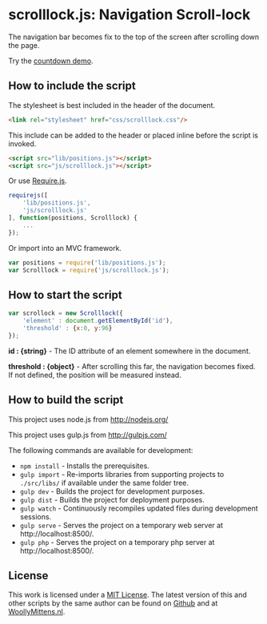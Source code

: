 # scrolllock.js: Navigation Scroll-lock

The navigation bar becomes fix to the top of the screen after scrolling down the page.

Try the <a href="http://www.woollymittens.nl/default.php?url=useful-scrolllock">countdown demo</a>.

## How to include the script

The stylesheet is best included in the header of the document.

```html
<link rel="stylesheet" href="css/scrolllock.css"/>
```

This include can be added to the header or placed inline before the script is invoked.

```html
<script src="lib/positions.js"></script>
<script src="js/scrolllock.js"></script>
```

Or use [Require.js](https://requirejs.org/).

```js
requirejs([
	'lib/positions.js',
	'js/scrolllock.js'
], function(positions, Scrolllock) {
	...
});
```

Or import into an MVC framework.

```js
var positions = require('lib/positions.js');
var Scrolllock = require('js/scrolllock.js');
```

## How to start the script

```javascript
var scrollock = new Scrolllock({
	'element' : document.getElementById('id'),
	'threshold' : {x:0, y:96}
});
```

**id : {string}** - The ID attribute of an element somewhere in the document.

**threshold : {object}** - After scrolling this far, the navigation becomes fixed. If not defined, the position will be measured instead.

## How to build the script

This project uses node.js from http://nodejs.org/

This project uses gulp.js from http://gulpjs.com/

The following commands are available for development:
+ `npm install` - Installs the prerequisites.
+ `gulp import` - Re-imports libraries from supporting projects to `./src/libs/` if available under the same folder tree.
+ `gulp dev` - Builds the project for development purposes.
+ `gulp dist` - Builds the project for deployment purposes.
+ `gulp watch` - Continuously recompiles updated files during development sessions.
+ `gulp serve` - Serves the project on a temporary web server at http://localhost:8500/.
+ `gulp php` - Serves the project on a temporary php server at http://localhost:8500/.

## License

This work is licensed under a [MIT License](https://opensource.org/licenses/MIT). The latest version of this and other scripts by the same author can be found on [Github](https://github.com/WoollyMittens) and at [WoollyMittens.nl](https://www.woollymittens.nl/).
